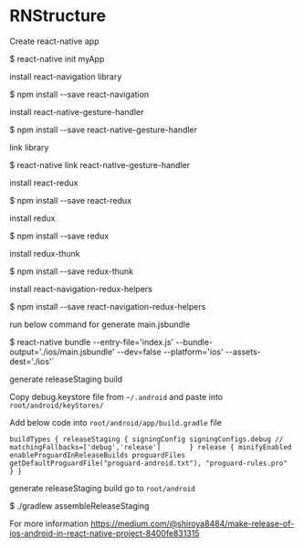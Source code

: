 # RNStructure


Create react-native app

$ react-native init myApp


install react-navigation library

$ npm install --save react-navigation


install react-native-gesture-handler

$ npm install --save react-native-gesture-handler

link library

$ react-native link react-native-gesture-handler

install react-redux

$ npm install --save react-redux

install redux

$ npm install --save redux

install redux-thunk

$ npm install --save redux-thunk

install react-navigation-redux-helpers

$ npm install --save react-navigation-redux-helpers


run below command for generate main.jsbundle

$ react-native bundle --entry-file='index.js' --bundle-output='./ios/main.jsbundle' --dev=false --platform='ios' --assets-dest='./ios'`

generate releaseStaging build

Copy debug.keystore file from `~/.android` and paste into `root/android/keyStores/`

Add below code into `root/android/app/build.gradle` file

`buildTypes {
        releaseStaging {
            signingConfig signingConfigs.debug
            //  matchingFallbacks=['debug','release']      
        }
        release {
            minifyEnabled enableProguardInReleaseBuilds
            proguardFiles getDefaultProguardFile("proguard-android.txt"), "proguard-rules.pro"   
        }
    }
    `
    
generate releaseStaging build go to `root/android`

$ ./gradlew assembleReleaseStaging

For more information https://medium.com/@shiroya8484/make-release-of-ios-android-in-react-native-project-8400fe831315

